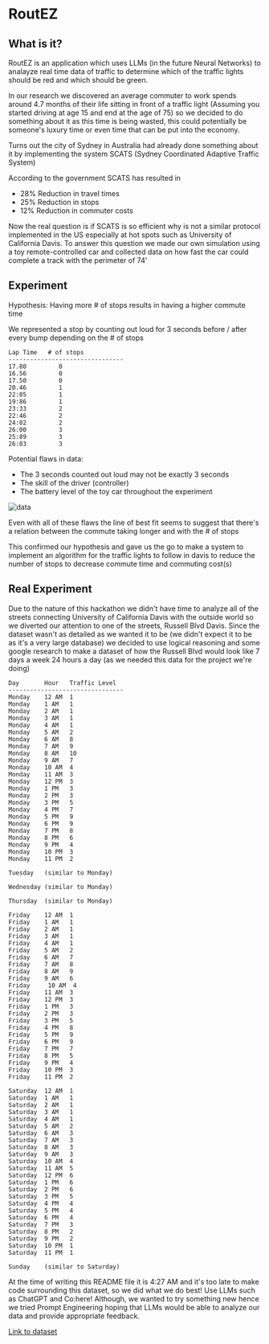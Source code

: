 # RoutEZ

## What is it?

RoutEZ is an application which uses LLMs (in the future Neural Networks) to analayze real time data of traffic to determine which of the traffic lights should be red and which should be green.

In our research we discovered an average commuter to work spends around 4.7 months of their life sitting in front of a traffic light (Assuming you started driving at age 15 and end at the age of 75) so we decided to do something about it as this time is being wasted, this could potentially be someone's luxury time or even time that can be put into the economy.

Turns out the city of Sydney in Australia had already done something about it by implementing the system SCATS (Sydney Coordinated Adaptive Traffic System)

According to the government SCATS has resulted in
- 28% Reduction in travel times
- 25% Reduction in stops
- 12% Reduction in commuter costs

Now the real question is if SCATS is so efficient why is not a similar protocol implemented in the US especially at hot spots such as University of California Davis. To answer this question we made our own simulation using a toy remote-controlled car and collected data on how fast the car could complete a track with the perimeter of 74'


## Experiment

Hypothesis: Having more # of stops results in having a higher commute time

We represented a stop by counting out loud for 3 seconds before / after every bump depending on the # of stops

```
Lap Time   # of stops    
--------------------------------
17.80         0
16.56         0
17.50         0
20.46         1
22:05         1
19:86         1
23:33         2
22:46         2
24:02         2
26:00         3
25:89         3
26:03         3
```

Potential flaws in data:
- The 3 seconds counted out loud may not be exactly 3 seconds
- The skill of the driver (controller)
- The battery level of the toy car throughout the experiment


![data](https://github.com/ceciliapham/crime-mapper/assets/74875051/6db8005f-57d2-454f-b310-6735db3d41fd)

Even with all of these flaws the line of best fit seems to suggest that there's a relation between the commute taking longer and with the # of stops

This confirmed our hypothesis and gave us the go to make a system to implement an algorithm for the traffic lights to follow in davis to reduce the number of stops to decrease commute time and commuting cost(s)

## Real Experiment

Due to the nature of this hackathon we didn't have time to analyze all of the streets connecting University of California Davis with the outside world so we diverted our attention to one of the streets, Russell Blvd Davis. Since the dataset wasn't as detailed as we wanted it to be (we didn't expect it to be as it's a very large database) we decided to use logical reasoning and some google research to make a dataset of how the Russell Blvd would look like 7 days a week 24 hours a day (as we needed this data for the project we're doing)

```
Day       Hour   Traffic Level
--------------------------------
Monday    12 AM  1
Monday    1 AM   1
Monday    2 AM   1
Monday    3 AM   1
Monday    4 AM   1
Monday    5 AM   2
Monday    6 AM   8
Monday    7 AM   9
Monday    8 AM   10
Monday    9 AM   7
Monday    10 AM  4
Monday    11 AM  3
Monday    12 PM  3
Monday    1 PM   3
Monday    2 PM   3
Monday    3 PM   5
Monday    4 PM   7
Monday    5 PM   9
Monday    6 PM   9
Monday    7 PM   8
Monday    8 PM   6
Monday    9 PM   4
Monday    10 PM  3
Monday    11 PM  2

Tuesday   (similar to Monday)

Wednesday (similar to Monday)

Thursday  (similar to Monday)

Friday    12 AM  1
Friday    1 AM   1
Friday    2 AM   1
Friday    3 AM   1
Friday    4 AM   1
Friday    5 AM   2
Friday    6 AM   7
Friday    7 AM   8
Friday    8 AM   9
Friday    9 AM   6
Friday     10 AM  4
Friday    11 AM  3
Friday    12 PM  3
Friday    1 PM   3
Friday    2 PM   3
Friday    3 PM   5
Friday    4 PM   8
Friday    5 PM   9
Friday    6 PM   9
Friday    7 PM   7
Friday    8 PM   5
Friday    9 PM   4
Friday    10 PM  3
Friday    11 PM  2

Saturday  12 AM  1
Saturday  1 AM   1
Saturday  2 AM   1
Saturday  3 AM   1
Saturday  4 AM   1
Saturday  5 AM   2
Saturday  6 AM   3
Saturday  7 AM   3
Saturday  8 AM   3
Saturday  9 AM   3
Saturday  10 AM  4
Saturday  11 AM  5
Saturday  12 PM  6
Saturday  1 PM   6
Saturday  2 PM   6
Saturday  3 PM   5
Saturday  4 PM   4
Saturday  5 PM   4
Saturday  6 PM   4
Saturday  7 PM   3
Saturday  8 PM   2
Saturday  9 PM   2
Saturday  10 PM  1
Saturday  11 PM  1

Sunday    (similar to Saturday)
```

At the time of writing this README file it is 4:27 AM and it's too late to make code surrounding this dataset, so we did what we do best! Use LLMs such as ChatGPT and Co:here! Although, we wanted to try something new hence we tried Prompt Engineering hoping that LLMs would be able to analyze our data and provide appropriate feedback. 

[Link to dataset](https://gis.data.ca.gov/datasets/d8833219913c44358f2a9a71bda57f76_0/explore?location=38.538938%2C-121.450097%2C14.00&showTable=true)
